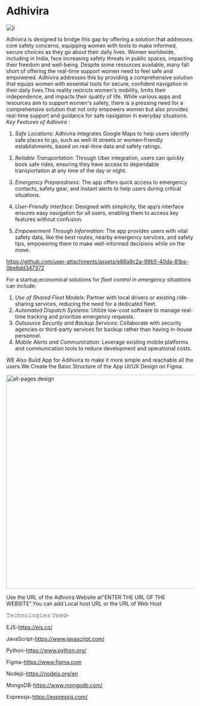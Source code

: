 # Adhivira

![ji](https://github.com/user-attachments/assets/b4c5f3e0-f4c9-45b9-97e4-798028b2993d)

Adhivira is designed to bridge this gap by offering a solution that addresses core safety concerns, equipping women with tools to make informed, secure choices as they go about their daily lives.
Women worldwide, including in India, face increasing safety threats in public spaces, impacting their freedom and well-being. Despite some resources available, many fall short of offering the real-time support women need to feel safe and empowered. Adhivira addresses this by providing a comprehensive solution that equips women with essential tools for secure, confident navigation in their daily lives.This reality restricts women's mobility, limits their independence, and impacts their quality of life. While various apps and resources aim to support women's safety, there is a pressing need for a comprehensive solution that not only empowers women but also provides real-time support and guidance for safe navigation in everyday situations.
*Key Features of Adhivira :*

1. *Safe Locations*: Adhivira integrates Google Maps to help users identify safe places to go, such as well-lit streets or women-friendly establishments, based on real-time data and safety ratings.
   
2. *Reliable Transportation*: Through Uber integration, users can quickly book safe rides, ensuring they have access to dependable transportation at any time of the day or night.

3. *Emergency Preparedness*: The app offers quick access to emergency contacts, safety gear, and instant alerts to help users during critical situations.

4. *User-Friendly Interface*: Designed with simplicity, the app’s interface ensures easy navigation for all users, enabling them to access key features without confusion.

5. *Empowerment Through Information*: The app provides users with vital safety data, like the best routes, nearby emergency services, and safety tips, empowering them to make well-informed decisions while on the move.
 
https://github.com/user-attachments/assets/e86a9c2a-99b5-40da-81be-0be8dd347372

For a startup,economical solutions for *fleet control in emergency situations* can include:

1. *Use of Shared Fleet Models*: Partner with local drivers or existing ride-sharing services, reducing the need for a dedicated fleet.
2. *Automated Dispatch Systems*: Utilize low-cost software to manage real-time tracking and prioritize emergency requests.
3. *Outsource Security and Backup Services*: Collaborate with security agencies or third-party services for backup rather than having in-house personnel.
4. *Mobile Alerts and Communication*: Leverage existing mobile platforms and communication tools to reduce development and operational costs.

WE Also Build App for Adihivira to make it more simple and reachable all the users.We Create the Baisc Structure of the App UI/UX Design on Figma.

<img width="572" alt="all-pages design" src="https://github.com/user-attachments/assets/d4c866ee-5185-46f7-abd5-fb58fc15dcfc">

Use the URL of the Adhivira Website at"ENTER THE URL OF THE WEBSITE".You can add Local host URL or the URL of Web Host

𝚃𝚎𝚌𝚑𝚗𝚘𝚕𝚘𝚐𝚒𝚎𝚜 𝚄𝚜𝚎𝚍-

EJS-https://ejs.co/

JavaScript-https://www.javascript.com/

Python-https://www.python.org/

Figma-https://www.figma.com

Nodejs-https://nodejs.org/en

MongoDB-https://www.mongodb.com/

Expressjs-https://expressjs.com/

